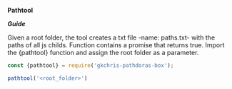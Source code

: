 **Pathtool**

***Guide***

Given a root folder, the tool creates a txt file -name: paths.txt- with the paths of all js childs.
Function contains a promise that returns true.
Import the {pathtool} function and assign the root folder as a parameter.

```Javascript
const {pathtool} = require('gkchris-pathdoras-box');

pathtool('<root_folder>')
```